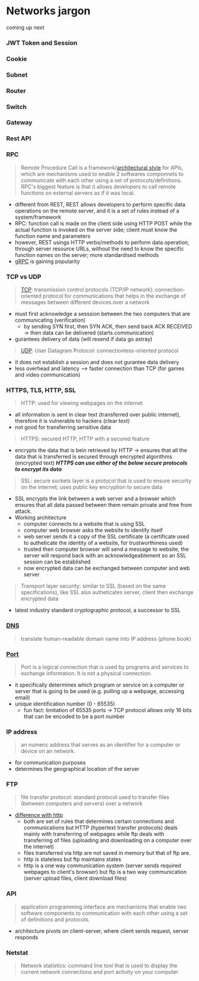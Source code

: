 # Networks jargon 

coming up next

### JWT Token and Session

### Cookie

### Subnet

### Router

### Switch

### Gateway 

### Rest API

### RPC
> Remote Procedure Call is a framework/[architectural style](https://aws.amazon.com/compare/the-difference-between-rpc-and-rest/?nc1=h_ls) for APIs, which are mechanisms used to enable 2 softwares componnets to communicate with each other using a set of protocols/definitions. RPC's biggest feature is that it allows developers to call remote functions on external servers as if it was local.

- different from REST, REST allows developers to perform specific data operations on the remote server, and it is a set of rules instead of a system/framework
- RPC: function call is made on the client side using HTTP POST while the actual function is invoked on the server side; client must know the function name and parameters
- however, REST usings HTTP verbs/methods to perform data operation, through server resource URLs, without the need to know the specific function names on the server; more standardised methods
- [gRPC](https://www.youtube.com/watch?v=gnchfOojMk4) is gaining popularity

### TCP vs UDP
> [TCP](https://www.geeksforgeeks.org/what-is-transmission-control-protocol-tcp/): transmission control protocols (TCP/IP network): connection-oriented protocol for communications that helps in the exchange of messages between different devices over a network
- must first acknowledge a sesssion between the two computers that are communicating (verification)
  - by sending SYN first, then SYN ACK, then send back ACK RECEIVED -> then data can be delivered (starts communication)
- gurantees delivery of data (will resend if data go astray)
> [UDP](https://www.geeksforgeeks.org/user-datagram-protocol-udp/): User Datagram Protocol: connectionless-oriented protocol
- it does not establish a session and does not gurantee data delivery
- less overhead and latency --> faster connection than TCP (for games and video communication) 

### HTTPS, TLS, HTTP, SSL
> HTTP: used for viewing webpages on the internet
- all information is sent in clear text (transferred over public internet), therefore it is vulnerable to hackers (clear text)
- not good for transferring sensitive data
> HTTPS: secured HTTP, HTTP with a secured feature
- encrypts the data that is bein retrieved by HTTP -> ensures that all the data that is transferred is secured through encrypted algorithms (encrypted text)
***HTTPS can use either of the below secure protocols to encrypt its data***
> SSL: secure sockets layer is a protocol that is used to ensure security on the internet; uses public key encryption to secure data
- SSL encrypts the link between a web server and a browser which ensures that all data passed between them remain private and free from attack.
- Working architecture
  - computer connects to a website that is using SSL
  - computer web browser asks the website to identify itself
  - web server sends it a copy of the SSL certificate (a certificate used to autheticate the identity of a website, for trustworthiness used)
  - trusted then computer browser will send a message to website, the server will respond back with an acknowledgeablement so an SSL session can be established
  - now encrypted data can be exchanged between computer and web server
> Transport layer security: similar to SSL (based on the same specifications), like SSL also autheticates server, client then exchange encrypted data
- latest industry standard cryptographic protocol, a successor to SSL

### [DNS](https://www.geeksforgeeks.org/whats-is-domain-name-systemdns/)
> translate human-readable domain name into IP address (phone book) 

### [Port](https://youtu.be/g2fT-g9PX9o?si=fLGM2XCPdfw0IZcG)
> Port is a logical connection that is used by programs and services to exchange information. It is not a physical connection.
- it specifically determines which program or service on a computer or server that is going to be used (e.g. pulling up a webpage, accessing email)
- unique identification number (0 - 65535)
  - fun fact: limitation of 65535 ports -> TCP protocol allows only 16 bits that can be encoded to be a port number

### IP address
> an numeric address that serves as an identifier for a computer or device on an network.
- for communication purposes
- determines the geographical location of the server

### FTP
> file transfer protocol: standard protocol used to transfer files (between computers and servers) over a network
- [difference with http](https://www.geeksforgeeks.org/difference-between-ftp-and-http/)
  - both are set of rules that determines certain connections and communications but HTTP (hypertext transfer protocols) deals mainly with transferring of webpages while ftp deals with transferring of files (uploading and downloading on a computer over the internet) 
  - files transferred via http are not saved in memory but that of ftp are.
  - http is stateless but ftp maintains states
  - http is a one way communication system (server sends required webpages to client's browser) but ftp is a two way communication (server upload files, client download files)

### API
> application programming interface are mechanisms that enable two software components to communication with each other using a set of definitions and protocols.
- architecture pivots on client-server, where client sends request, server responds

### Netstat
> Network statistics: command line tool that is used to display the current network connections and port activity on your computer
